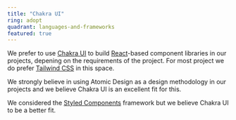 ```yaml
---
title: "Chakra UI"
ring: adopt
quadrant: languages-and-frameworks
featured: true
---
```


We prefer to use <a href="https://chakra-ui.com/">Chakra UI</a> to build <a href="react.html">React</a>-based component libraries in our projects, depening on the requirements of the project. For most project we do prefer <a href="tailwind-css.html">Tailwind CSS</a> in this space.

We strongly believe in using Atomic Design as a design methodology in our projects and we believe Chakra UI is an excellent fit for this. 

We considered the <a href="https://styled-components.com/">Styled Components</a> framework but we believe Chakra UI to be a better fit.